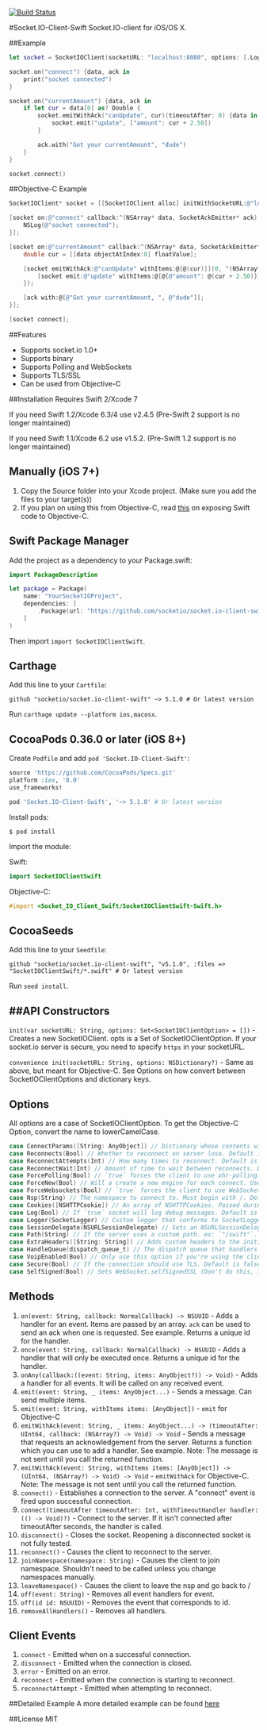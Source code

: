 [![Build Status](https://travis-ci.org/socketio/socket.io-client-swift.svg?branch=master)](https://travis-ci.org/socketio/socket.io-client-swift)

#Socket.IO-Client-Swift
Socket.IO-client for iOS/OS X.

##Example
```swift
let socket = SocketIOClient(socketURL: "localhost:8080", options: [.Log(true), .ForcePolling(true)])

socket.on("connect") {data, ack in
    print("socket connected")
}

socket.on("currentAmount") {data, ack in
    if let cur = data[0] as? Double {
        socket.emitWithAck("canUpdate", cur)(timeoutAfter: 0) {data in
            socket.emit("update", ["amount": cur + 2.50])
        }

        ack.with("Got your currentAmount", "dude")
    }
}

socket.connect()
```

##Objective-C Example
```objective-c
SocketIOClient* socket = [[SocketIOClient alloc] initWithSocketURL:@"localhost:8080" options:@{@"log": @YES, @"forcePolling": @YES}];

[socket on:@"connect" callback:^(NSArray* data, SocketAckEmitter* ack) {
    NSLog(@"socket connected");
}];

[socket on:@"currentAmount" callback:^(NSArray* data, SocketAckEmitter* ack) {
    double cur = [[data objectAtIndex:0] floatValue];

    [socket emitWithAck:@"canUpdate" withItems:@[@(cur)]](0, ^(NSArray* data) {
        [socket emit:@"update" withItems:@[@{@"amount": @(cur + 2.50)}]];
    });

    [ack with:@[@"Got your currentAmount, ", @"dude"]];
}];

[socket connect];

```

##Features
- Supports socket.io 1.0+
- Supports binary
- Supports Polling and WebSockets
- Supports TLS/SSL
- Can be used from Objective-C

##Installation
Requires Swift 2/Xcode 7

If you need Swift 1.2/Xcode 6.3/4 use v2.4.5 (Pre-Swift 2 support is no longer maintained)

If you need Swift 1.1/Xcode 6.2 use v1.5.2. (Pre-Swift 1.2 support is no longer maintained)

Manually (iOS 7+)
-----------------
1. Copy the Source folder into your Xcode project. (Make sure you add the files to your target(s))
2. If you plan on using this from Objective-C, read [this](https://developer.apple.com/library/ios/documentation/Swift/Conceptual/BuildingCocoaApps/MixandMatch.html) on exposing Swift code to Objective-C.

Swift Package Manager
---------------------
Add the project as a dependency to your Package.swift:
```swift
import PackageDescription

let package = Package(
    name: "YourSocketIOProject",
    dependencies: [
        .Package(url: "https://github.com/socketio/socket.io-client-swift", majorVersion: 5)
    ]
)
```

Then import `import SocketIOClientSwift`.

Carthage
-----------------
Add this line to your `Cartfile`:
```
github "socketio/socket.io-client-swift" ~> 5.1.0 # Or latest version
```

Run `carthage update --platform ios,macosx`.

CocoaPods 0.36.0 or later (iOS 8+)
------------------
Create `Podfile` and add `pod 'Socket.IO-Client-Swift'`:

```ruby
source 'https://github.com/CocoaPods/Specs.git'
platform :ios, '8.0'
use_frameworks!

pod 'Socket.IO-Client-Swift', '~> 5.1.0' # Or latest version
```

Install pods:

```
$ pod install
```

Import the module:

Swift:
```swift
import SocketIOClientSwift
```

Objective-C:

```Objective-C
#import <Socket_IO_Client_Swift/SocketIOClientSwift-Swift.h>
```

CocoaSeeds
-----------------

Add this line to your `Seedfile`:

```
github "socketio/socket.io-client-swift", "v5.1.0", :files => "SocketIOClientSwift/*.swift" # Or latest version
```

Run `seed install`.


##API
Constructors
-----------
`init(var socketURL: String, options: Set<SocketIOClientOption> = [])` - Creates a new SocketIOClient. opts is a Set of SocketIOClientOption. If your socket.io server is secure, you need to specify `https` in your socketURL.

`convenience init(socketURL: String, options: NSDictionary?)` - Same as above, but meant for Objective-C. See Options on how convert between SocketIOClientOptions and dictionary keys.

Options
-------
All options are a case of SocketIOClientOption. To get the Objective-C Option, convert the name to lowerCamelCase.

```swift
case ConnectParams([String: AnyObject]) // Dictionary whose contents will be passed with the connection.
case Reconnects(Bool) // Whether to reconnect on server lose. Default is `true`
case ReconnectAttempts(Int) // How many times to reconnect. Default is `-1` (infinite tries)
case ReconnectWait(Int) // Amount of time to wait between reconnects. Default is `10`
case ForcePolling(Bool) // `true` forces the client to use xhr-polling. Default is `false`
case ForceNew(Bool) // Will a create a new engine for each connect. Useful if you find a bug in the engine related to reconnects
case ForceWebsockets(Bool) // `true` forces the client to use WebSockets. Default is `false`
case Nsp(String) // The namespace to connect to. Must begin with /. Default is `/`
case Cookies([NSHTTPCookie]) // An array of NSHTTPCookies. Passed during the handshake. Default is nil.
case Log(Bool) // If `true` socket will log debug messages. Default is false.
case Logger(SocketLogger) // Custom logger that conforms to SocketLogger. Will use the default logging otherwise.
case SessionDelegate(NSURLSessionDelegate) // Sets an NSURLSessionDelegate for the underlying engine. Useful if you need to handle self-signed certs. Default is nil.
case Path(String) // If the server uses a custom path. ex: `"/swift"`. Default is `""`
case ExtraHeaders([String: String]) // Adds custom headers to the initial request. Default is nil.
case HandleQueue(dispatch_queue_t) // The dispatch queue that handlers are run on. Default is the main queue.
case VoipEnabled(Bool) // Only use this option if you're using the client with VoIP services. Changes the way the WebSocket is created. Default is false
case Secure(Bool) // If the connection should use TLS. Default is false.
case SelfSigned(Bool) // Sets WebSocket.selfSignedSSL (Don't do this, iOS will yell at you)

```
Methods
-------
1. `on(event: String, callback: NormalCallback) -> NSUUID` - Adds a handler for an event. Items are passed by an array. `ack` can be used to send an ack when one is requested. See example. Returns a unique id for the handler.
2. `once(event: String, callback: NormalCallback) -> NSUUID` - Adds a handler that will only be executed once. Returns a unique id for the handler.
3. `onAny(callback:((event: String, items: AnyObject?)) -> Void)` - Adds a handler for all events. It will be called on any received event.
4. `emit(event: String, _ items: AnyObject...)` - Sends a message. Can send multiple items.
5. `emit(event: String, withItems items: [AnyObject])` - `emit` for Objective-C
6. `emitWithAck(event: String, _ items: AnyObject...) -> (timeoutAfter: UInt64, callback: (NSArray?) -> Void) -> Void` - Sends a message that requests an acknowledgement from the server. Returns a function which you can use to add a handler. See example. Note: The message is not sent until you call the returned function.
7. `emitWithAck(event: String, withItems items: [AnyObject]) -> (UInt64, (NSArray?) -> Void) -> Void` - `emitWithAck` for Objective-C. Note: The message is not sent until you call the returned function.
8. `connect()` - Establishes a connection to the server. A "connect" event is fired upon successful connection.
9. `connect(timeoutAfter timeoutAfter: Int, withTimeoutHandler handler: (() -> Void)?)` - Connect to the server. If it isn't connected after timeoutAfter seconds, the handler is called.
10. `disconnect()` - Closes the socket. Reopening a disconnected socket is not fully tested.
11. `reconnect()` - Causes the client to reconnect to the server.
12. `joinNamespace(namespace: String)` - Causes the client to join namespace. Shouldn't need to be called unless you change namespaces manually.
13. `leaveNamespace()` - Causes the client to leave the nsp and go back to /
14. `off(event: String)` - Removes all event handlers for event.
15. `off(id id: NSUUID)` - Removes the event that corresponds to id.
16. `removeAllHandlers()` - Removes all handlers.

Client Events
------
1. `connect` - Emitted when on a successful connection.
2. `disconnect` - Emitted when the connection is closed.
3. `error` - Emitted on an error.
4. `reconnect` - Emitted when the connection is starting to reconnect.
5. `reconnectAttempt` - Emitted when attempting to reconnect.

##Detailed Example
A more detailed example can be found [here](https://github.com/nuclearace/socket.io-client-swift-example)

##License
MIT
